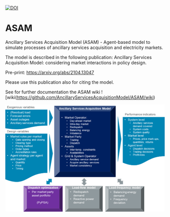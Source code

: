 
<a href="https://zenodo.org/badge/latestdoi/353654651"><img src="https://zenodo.org/badge/353654651.svg" alt="DOI"></a>

# ASAM
Ancillary Services Acquisition Model (ASAM) - Agent-based model to simulate processes of ancillary services acquisition and electricity markets.

The model is described in the following publication:
Ancillary Services Acquisition Model: considering market interactions in policy design.

Pre-print: https://arxiv.org/abs/2104.13047

Please use this publication also for citing the model.

See for further documentation the ASAM wiki
![wiki(https://github.com/AncillaryServicesAcquisitionModel/ASAM/wiki)

![ASAM overview](https://github.com/AncillaryServicesAcquisitionModel/ASAM/blob/main/doc/img/ASAM_overview.png?raw=true)











